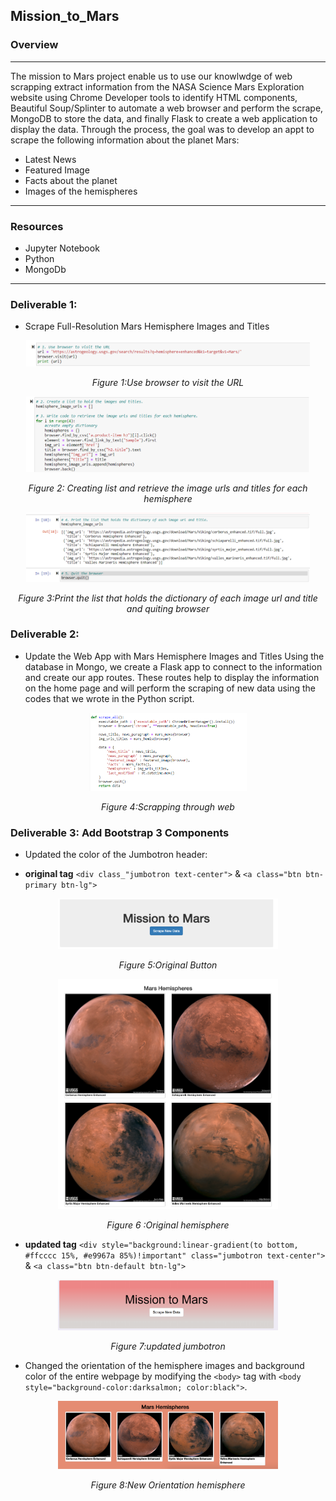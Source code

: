 ##  Mission_to_Mars
### Overview
---
The mission to Mars project enable us to use our knowlwdge of web scrapping extract information from the NASA Science Mars Exploration website using Chrome Developer tools to identify HTML components, Beautiful Soup/Splinter to automate a web browser and perform the scrape, MongoDB to store the data, and finally Flask to create a web application to display the data. Through the process, the goal was to develop an appt to scrape the following information about the planet Mars:

* Latest News
* Featured Image
* Facts about the planet
* Images of the hemispheres
---
### Resources
* Jupyter Notebook
* Python
* MongoDb
---

### Deliverable 1: 
* Scrape Full-Resolution Mars Hemisphere Images and Titles

<p align="center">  
<img src="https://github.com/Tifarahani/Mission_to_Mars/blob/main/img/D1.1.png"  width="90%" height="90%">
</p>
<p align="center">  
<i>Figure 1:Use browser to visit the URL </i>
</p>
<p align="center">  
<img src="https://github.com/Tifarahani/Mission_to_Mars/blob/main/img/D1.2.3.png"  width="90%" height="90%">
</p>
<p align="center">  
<i>Figure 2: Creating list and retrieve the image urls and titles for each hemisphere </i>
</p>
<p align="center">  
<img src="https://github.com/Tifarahani/Mission_to_Mars/blob/main/img/D1.4..png"  width="90%" height="90%">
</p>
<p align="center">  
<i>Figure 3:Print the list that holds the dictionary of each image url and title and quiting browser </i>
</p>

### Deliverable 2:
* Update the Web App with Mars Hemisphere Images and Titles
Using the database in Mongo, we create a Flask app to connect to the information and create our app routes.
These routes help to display the information on the home page and will perform the scraping of new data using the codes that we wrote in the Python script.
<p align="center">  
<img src="https://github.com/Tifarahani/Mission_to_Mars/blob/main/img/Scrapping%20through%20webside.png"  width="50%" height="50%">
</p>
<p align="center">  
<i>Figure 4:Scrapping through web  </i>
</p>

### Deliverable 3:  Add Bootstrap 3 Components
* Updated the color of the Jumbotron header:
 - **original tag** `<div class_"jumbotron text-center">` & `<a class="btn btn-primary btn-lg">`
<p align="center">  
<img src="https://github.com/Tifarahani/Mission_to_Mars/blob/main/img/Button_Original.png"  width="70%" height="70%">
</p>
<p align="center">  
<i>Figure 5:Original Button </i>
</p>

<p align="center">  
<img src="https://github.com/Tifarahani/Mission_to_Mars/blob/main/img/OrigHemiPhoto.png"  width="70%" height="70%">
</p>
<p align="center">  
<i>Figure 6 :Original hemisphere </i>
</p>

- **updated tag**  `<div style="background:linear-gradient(to bottom, #ffcccc 15%, #e9967a 85%)!important" class="jumbotron text-center">` & `<a class="btn btn-default btn-lg">`
<p align="center">  
<img src="https://github.com/Tifarahani/Mission_to_Mars/blob/main/img/Button.png"  width="70%" height="70%">
</p>
<p align="center">  
<i>Figure 7:updated jumbotron </i>
</p>

*  Changed the orientation of the hemisphere images and background color of the entire webpage by modifying the `<body>` tag with  `<body style="background-color:darksalmon; color:black">`.

<p align="center"> 
<img src="https://github.com/Tifarahani/Mission_to_Mars/blob/main/img/hemisphere.png"  width="70%" height="70%">
</p>
<p align="center">  
<i>Figure 8:New Orientation hemisphere </i>
</p>




